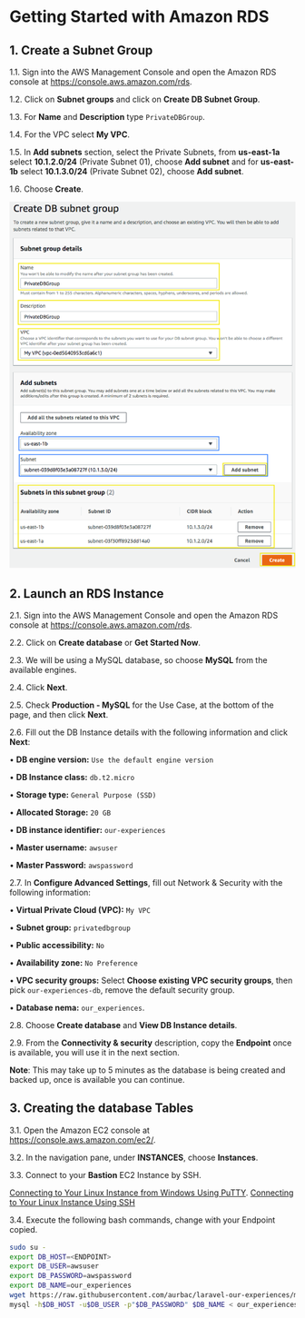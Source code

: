 # Getting Started with Amazon RDS

## 1. Create a Subnet Group

1.1\.	Sign into the AWS Management Console and open the Amazon RDS console at https://console.aws.amazon.com/rds.

1.2\.	Click on **Subnet groups** and click on **Create DB Subnet Group**.

1.3\.	For **Name** and **Description** type `PrivateDBGroup`.

1.4\.	For the VPC select **My VPC**.

1.5\.	In **Add subnets** section, select the Private Subnets, from **us-east-1a** select **10.1.2.0/24** (Private Subnet 01), choose **Add subnet** and for **us-east-1b** select **10.1.3.0/24** (Private Subnet 02), choose **Add subnet**.

1.6\.	Choose **Create**.

![RDS Subnet Group](images/rds-subnet-group.png)

## 2. Launch an RDS Instance

2.1\.	Sign into the AWS Management Console and open the Amazon RDS console at https://console.aws.amazon.com/rds.

2.2\. Click on **Create database** or **Get Started Now**.

2.3\. We will be using a MySQL database, so choose **MySQL** from the available engines.

2.4\. Click **Next**.

2.5\. Check **Production - MySQL** for the Use Case, at the bottom of the page, and then click **Next**.

2.6\. Fill out the DB Instance details with the following information and click **Next**:

•	**DB engine version:** `Use the default engine version`

•	**DB Instance class:** `db.t2.micro`

•	**Storage type:** `General Purpose (SSD)`

•	**Allocated Storage:** `20 GB`

•	**DB instance identifier:** `our-experiences`

•	**Master username:** `awsuser`

•	**Master Password:** `awspassword`

2.7\.	In **Configure Advanced Settings**, fill out Network & Security with the following information:

•	**Virtual Private Cloud (VPC):** `My VPC`

•	**Subnet group:** `privatedbgroup`

•	**Public accessibility:** `No`

•	**Availability zone:** `No Preference`

•	**VPC security groups:** Select **Choose existing VPC security groups**, then pick `our-experiences-db`, remove the default security group.

•	**Database nema:** `our_experiences`.

2.8\.	Choose **Create database** and **View DB Instance details**.

2.9\. From the **Connectivity & security** description, copy the **Endpoint** once is available, you will use it in the next section.

**Note**: This may take up to 5 minutes as the database is being created and backed up, once is available you can continue.

## 3. Creating the database Tables

3.1\. Open the Amazon EC2 console at https://console.aws.amazon.com/ec2/.

3.2\. In the navigation pane, under **INSTANCES**, choose **Instances**.

3.3\. Connect to your **Bastion** EC2 Instance by SSH.

[Connecting to Your Linux Instance from Windows Using PuTTY](https://docs.aws.amazon.com/AWSEC2/latest/UserGuide/putty.html).
[Connecting to Your Linux Instance Using SSH](https://docs.aws.amazon.com/AWSEC2/latest/UserGuide/AccessingInstancesLinux.html)

3.4\. Execute the following bash commands, change **<ENDPOINT>** with your Endpoint copied.

```bash
sudo su -
export DB_HOST=<ENDPOINT>
export DB_USER=awsuser
export DB_PASSWORD=awspassword
export DB_NAME=our_experiences
wget https://raw.githubusercontent.com/aurbac/laravel-our-experiences/master/scripts/our_experiences.sql
mysql -h$DB_HOST -u$DB_USER -p"$DB_PASSWORD" $DB_NAME < our_experiences.sql 2>/dev/null
```






















